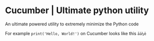 # Cucumber | Ultimate python utility
An ultimate powered utility to extremely minimize the Python code

For example ```print('Hello, World!')``` on Cucumber looks like this ```āä¼ë```

